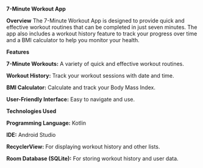 
**7-Minute Workout App**

**Overview**
The 7-Minute Workout App is designed to provide quick and effective workout routines that can be completed in just seven minutes. 
The app also includes a workout history feature to track your progress over time and a BMI calculator to help you monitor your health.

**Features**

**7-Minute Workouts:** A variety of quick and effective workout routines.

**Workout History:** Track your workout sessions with date and time.

**BMI Calculator:** Calculate and track your Body Mass Index.

**User-Friendly Interface:** Easy to navigate and use.

**Technologies Used**

**Programming Language:** Kotlin

**IDE:** Android Studio

**RecyclerView:** For displaying workout history and other lists.

**Room Database (SQLite):** For storing workout history and user data.

